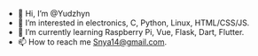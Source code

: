 - 👋 Hi, I’m @Yudzhyn
- 👀 I’m interested in electronics, C, Python, Linux, HTML/CSS/JS.
- 🌱 I’m currently learning Raspberry Pi, Vue, Flask, Dart, Flutter.
- 📫 How to reach me Snya14@gmail.com.
